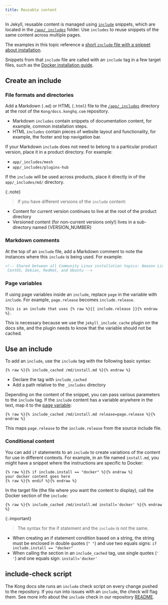 ```yaml
---
title: Reusable content
---
```


In Jekyll, reusable content is managed using [`include`](https://jekyllrb.com/docs/includes/)
snippets, which are located in the [`/app/_includes`](https://github.com/Kong/docs.konghq.com/tree/main/app/_includes)
folder. Use `includes` to reuse snippets of the same content across multiple
pages.

The examples in this topic reference a [short `include` file with a snippet about installation](https://github.com/Kong/docs.konghq.com/blob/main/app/_includes/md/enterprise/install.md).

Snippets from that `include` file are called with an `include` tag in a few
target files, such as the
[Docker installation guide](https://github.com/Kong/docs.konghq.com/blob/main/app/enterprise/2.5.x/deployment/installation/docker.md).

## Create an include

### File formats and directories

Add a Markdown (`.md`) or HTML (`.html`) file to the [`/app/_includes`](https://github.com/Kong/docs.konghq.com/tree/main/app/_includes) directory at the root of the `Kong/docs.konghq.com` repository.

* Markdown `includes` contain snippets of documentation content, for example, common installation steps.
* HTML `includes` contain pieces of website layout and functionality, for
example, the footer and top navigation bar.

If your Markdown `include` does not need to belong to a particular product version, place it in a product directory. For example:

- `app/_includes/mesh`
- `app/_includes/plugins-hub`

If the `include` will be used across products, place it directly in of the
`app/_includes/md/` directory.

{:.note}
> If you have different versions of the `include` content:
- Content for current version continues to live at the root of the product directory
- Versioned content (for non-current versions only!) lives in a sub-directory named {VERSION_NUMBER}

### Markdown comments

At the top of an `include` file, add a Markdown comment to note the instances
where this `include` is being used. For example:

```md
<!-- Shared between all Community Linux installation topics: Amazon Linux,
 CentOS, Debian, RedHat, and Ubuntu -->
```

### Page variables
If using page variables inside an `include`, replace `page` in the variable with
`include`. For example, `page.release` becomes `include.release`.

```
This is an include that uses {% raw %}{{ include.release }}{% endraw %}.
```

This is necessary because we use the `jekyll_include_cache` plugin on the docs
site, and the plugin needs to know that the variable should not be cached.

## Use an include

To add an `include`, use the `include` tag with the following basic syntax:

```
{% raw %}{% include_cached /md/install.md %}{% endraw %}
```

* Declare the tag with `include_cached`
* Add a path relative to the `_includes` directory

Depending on the content of the snippet, you can pass various parameters to the `include` tag. If the `include` content has a variable anywhere in the text, map it to the [page variable](#page-variables):

```
{% raw %}{% include_cached /md/install.md release=page.release %}{% endraw %}
```

This maps `page.release` to the `include.release` from the source include file.


### Conditional content

You can add `if` statements to an `include` to create
variations of the content for use in different contexts. For example, in an
file named `install.md`, you might have a snippet where the instructions are
specific to Docker:

```liquid
{% raw %}{% if include.install == "docker" %}{% endraw %}
your docker content goes here
{% raw %}{% endif %}{% endraw %}
```

In the target file (the file where you want the content to display), call the
Docker section of the `include`:

```
{% raw %}{% include_cached /md/install.md install='docker' %}{% endraw %}
```

{:.important}
> The syntax for the if statement and the `include` is not the same.
* When creating an if statement condition based on a string, the string must be
enclosed in double quotes (`" "`) and use two equals signs: `if include.install == "docker"`
* When calling the section in an `include_cached` tag, use single quotes (`' '`) and one equals sign: `install='docker'`


## include-check script

The Kong docs site runs an `include` check script on every change pushed to the repository. If you run into issues with an `include`, the check will flag them. See more info about the `include` check in our repository [README](https://github.com/Kong/docs.konghq.com/#include-check).

